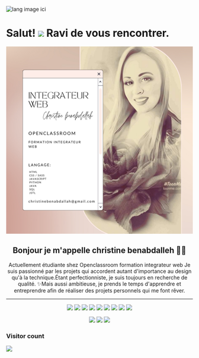 
<p align="left"><img width=15%" src="https://github.com/alansmathew/alansmathew/raw/master/lang.gif" alt="lang image ici" /></p >

# Salut! <img src="https://media.giphy.com/media/hvRJCLFzcasrR4ia7z/giphy.gif" width="30px"> Ravi de vous rencontrer.
![Header image](https://github.com/christine-ben/christine-ben/blob/main/Ajouter%20un%20titre.png)

<h2 align="center">Bonjour je m'appelle christine benabdalleh 👋🤓</h2> 

<p align="center">Actuellement étudiante shez Openclassroom formation integrateur web  Je  suis  passionné  par  les projets qui accordent  autant d'importance au design qu'à la technique.Étant perfectionniste, je suis toujours en recherche de qualité. ✨Mais aussi ambitieuse, je prends le temps d'apprendre et entreprendre afin de réaliser des projets personnels qui me font rêver.</p>

<hr>
<p align="center">
<img src="https://img.shields.io/badge/TensorFlow%20-%23FF6F00.svg?&style=for-the-badge&logo=TensorFlow&logoColor=white" /> <img src="https://img.shields.io/badge/Keras%20-%23D00000.svg?&style=for-the-badge&logo=Keras&logoColor=white"/> <img src="https://img.shields.io/badge/javascript%20-%23323330.svg?&style=for-the-badge&logo=javascript&logoColor=%23F7DF1E"/> <img src="https://img.shields.io/badge/html5%20-%23E34F26.svg?&style=for-the-badge&logo=html5&logoColor=white"/> <img src="https://img.shields.io/badge/css3%20-%231572B6.svg?&style=for-the-badge&logo=css3&logoColor=white"/> <img src="https://img.shields.io/badge/python%20-%2314354C.svg?&style=for-the-badge&logo=python&logoColor=white"/> <img src="https://img.shields.io/badge/c++%20-%2300599C.svg?&style=for-the-badge&logo=c%2B%2B&ogoColor=white"/> <img src="https://img.shields.io/badge/git%20-%23F05033.svg?&style=for-the-badge&logo=git&logoColor=white"/> <img src="https://img.shields.io/badge/github%20-%23121011.svg?&style=for-the-badge&logo=github&logoColor=white"/>
</p>

 <p align="center">
 <img src="https://github-readme-stats.vercel.app/api?username=christine-ben&theme=vue-dark&show_icons=true&hide_border=true&count_private=true">
 <img src="https://github-readme-streak-stats.herokuapp.com/?user=christine-ben&theme=vue-dark&hide_border=true">
<img src="https://github-readme-stats.vercel.app/api/top-langs/?username=christine-ben&theme=vue-dark&show_icons=true&hide_border=true&layout=compact">
 </p> 



### Visitor count
<img src="https://profile-counter.glitch.me/christine-ben/count.svg" />
